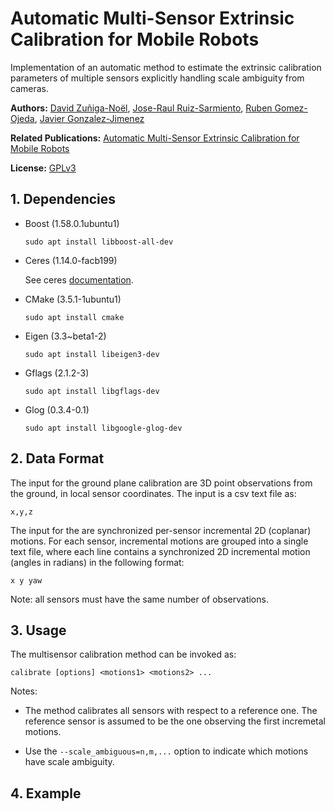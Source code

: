 # Automatic Multi-Sensor Extrinsic Calibration for Mobile Robots
Implementation of an automatic method to estimate the extrinsic calibration parameters of multiple sensors explicitly handling scale ambiguity from cameras.

**Authors:** [David Zuñiga-Noël](http://mapir.isa.uma.es/mapirwebsite/index.php/people/270), [Jose-Raul Ruiz-Sarmiento](http://mapir.uma.es/mapirwebsite/index.php/people/108-jose-raul-ruiz-sarmiento), [Ruben Gomez-Ojeda](http://mapir.isa.uma.es/mapirwebsite/index.php/people/164-ruben-gomez), [Javier Gonzalez-Jimenez](http://mapir.isa.uma.es/mapirwebsite/index.php/people/95-javier-gonzalez-jimenez)

**Related Publications:** [Automatic Multi-Sensor Extrinsic Calibration for Mobile Robots](https://arxiv.org/abs/1906.04670)

**License:**  [GPLv3](https://raw.githubusercontent.com/dzunigan/calibration2d/master/LICENSE.txt)

## 1. Dependencies

* Boost (1.58.0.1ubuntu1)
   ```
   sudo apt install libboost-all-dev
   ```
* Ceres (1.14.0-facb199)

   See ceres [documentation](http://ceres-solver.org/installation.html#linux).
   
* CMake (3.5.1-1ubuntu1)
   ```
   sudo apt install cmake
   ```
* Eigen (3.3~beta1-2)
   ```
   sudo apt install libeigen3-dev
   ```
* Gflags (2.1.2-3)
   ```
   sudo apt install libgflags-dev
   ```
* Glog (0.3.4-0.1)
   ```
   sudo apt install libgoogle-glog-dev
   ```

## 2. Data Format

The input for the ground plane calibration are 3D point observations from the ground, in local sensor coordinates. The input is a csv text file as:
```
x,y,z
```

The input for the  are synchronized per-sensor incremental 2D (coplanar) motions. For each sensor, incremental motions are grouped into a single text file, where each line contains a synchronized 2D incremental motion (angles in radians) in the following format:
```
x y yaw
```

Note: all sensors must have the same number of observations.

## 3. Usage

The multisensor calibration method can be invoked as:
```
calibrate [options] <motions1> <motions2> ...
```

Notes:

* The method calibrates all sensors with respect to a reference one. The reference sensor is assumed to be the one observing the first incremetal motions.

* Use the `--scale_ambiguous=n,m,...` option to indicate which motions have scale ambiguity.

## 4. Example


